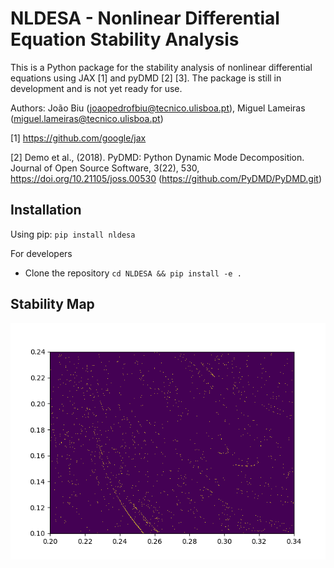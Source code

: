 # NLDESA - Nonlinear Differential Equation Stability Analysis

This is a Python package for the stability analysis of nonlinear differential equations using JAX [1] and pyDMD [2] [3].
The package is still in development and is not yet ready for use.

Authors: João Biu (joaopedrofbiu@tecnico.ulisboa.pt), Miguel Lameiras (miguel.lameiras@tecnico.ulisboa.pt)

[1] https://github.com/google/jax

[2] Demo et al., (2018). PyDMD: Python Dynamic Mode Decomposition. Journal of Open Source Software, 3(22), 530, https://doi.org/10.21105/joss.00530 (https://github.com/PyDMD/PyDMD.git)

## Installation
Using pip:
`pip install nldesa`

For developers
- Clone the repository
`cd NLDESA && pip install -e .`

## Stability Map
![Stability Map](docs/front_image.png)
